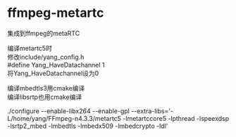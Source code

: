 # ffmpeg-metartc
集成到ffmpeg的metaRTC

编译metartc5时  
修改include/yang_config.h   
#define Yang_HaveDatachannel 1  
将Yang_HaveDatachannel设为0  

编译mbedtls3用cmake编译  
编译libsrtp也用cmake编译  
  

./configure --enable-libx264 --enable-gpl --extra-libs='-L/home/yang/FFmpeg-n4.3.3/metartc5 -lmetartccore5 -lpthread -lspeexdsp -lsrtp2_mbed -lmbedtls -lmbedx509 -lmbedcrypto -ldl'  
